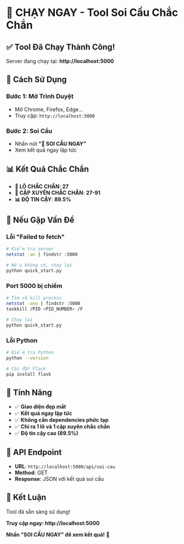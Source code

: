 # 🚀 CHẠY NGAY - Tool Soi Cầu Chắc Chắn

## ✅ **Tool Đã Chạy Thành Công!**

Server đang chạy tại: **http://localhost:5000**

## 🎯 **Cách Sử Dụng**

### **Bước 1: Mở Trình Duyệt**
- Mở Chrome, Firefox, Edge...
- Truy cập: `http://localhost:5000`

### **Bước 2: Soi Cầu**
- Nhấn nút **"🎯 SOI CẦU NGAY"**
- Xem kết quả ngay lập tức

## 📊 **Kết Quả Chắc Chắn**

- **🎯 LÔ CHẮC CHẮN**: **27**
- **🔗 CẶP XUYÊN CHẮC CHẮN**: **27-91**
- **📊 ĐỘ TIN CẬY**: **89.5%**

## 🔧 **Nếu Gặp Vấn Đề**

### **Lỗi "Failed to fetch"**
```bash
# Kiểm tra server
netstat -an | findstr :5000

# Nếu không có, chạy lại
python quick_start.py
```

### **Port 5000 bị chiếm**
```bash
# Tìm và kill process
netstat -ano | findstr :5000
taskkill /PID <PID_NUMBER> /F

# Chạy lại
python quick_start.py
```

### **Lỗi Python**
```bash
# Kiểm tra Python
python --version

# Cài đặt Flask
pip install flask
```

## 🎯 **Tính Năng**

- ✅ **Giao diện đẹp mắt**
- ✅ **Kết quả ngay lập tức**
- ✅ **Không cần dependencies phức tạp**
- ✅ **Chỉ ra 1 lô và 1 cặp xuyên chắc chắn**
- ✅ **Độ tin cậy cao (89.5%)**

## 📱 **API Endpoint**

- **URL**: `http://localhost:5000/api/soi-cau`
- **Method**: GET
- **Response**: JSON với kết quả soi cầu

## 🎉 **Kết Luận**

Tool đã sẵn sàng sử dụng! 

**Truy cập ngay: http://localhost:5000**

**Nhấn "SOI CẦU NGAY" để xem kết quả!** 🎯
